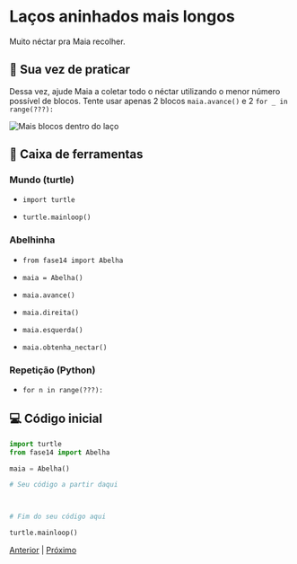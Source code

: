 # Laços aninhados mais longos

Muito néctar pra Maia recolher.

## 🐝 Sua vez de praticar

Dessa vez, ajude Maia a coletar todo o néctar utilizando o menor número possível de blocos. Tente usar apenas 2 blocos `maia.avance()` e 2 `for _ in range(???):`

![Mais blocos dentro do laço](cenario_14.png "Mais blocos dentro do laço")


## 🧰 Caixa de ferramentas

### Mundo (turtle)

- `import turtle`

- `turtle.mainloop()`

### Abelhinha

- `from fase14 import Abelha`

- `maia = Abelha()`

- `maia.avance()`

- `maia.direita()`

- `maia.esquerda()`

- `maia.obtenha_nectar()`

### Repetição (Python)

- `for n in range(???):`


## 💻 Código inicial

```python
import turtle
from fase14 import Abelha

maia = Abelha()

# Seu código a partir daqui



# Fim do seu código aqui

turtle.mainloop()

```

[Anterior](../fase13/README.md) | [Próximo](../fase15/README.md)